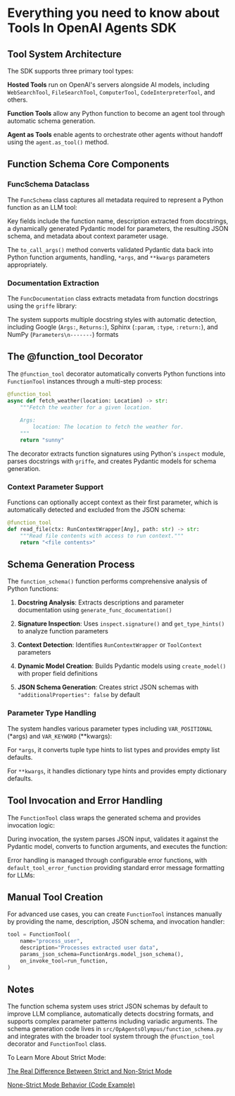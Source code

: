 # Everything you need to know about Tools In OpenAI Agents SDK

## Tool System Architecture

The SDK supports three primary tool types:

**Hosted Tools** run on OpenAI's servers alongside AI models, including `WebSearchTool`, `FileSearchTool`, `ComputerTool`, `CodeInterpreterTool`, and others.

**Function Tools** allow any Python function to become an agent tool through automatic schema generation.

**Agent as Tools** enable agents to orchestrate other agents without handoff using the `agent.as_tool()` method.

## Function Schema Core Components

### FuncSchema Dataclass

The `FuncSchema` class captures all metadata required to represent a Python function as an LLM tool:

Key fields include the function name, description extracted from docstrings, a dynamically generated Pydantic model for parameters, the resulting JSON schema, and metadata about context parameter usage. 

The `to_call_args()` method converts validated Pydantic data back into Python function arguments, handling, `*args`, and `**kwargs` parameters appropriately.

### Documentation Extraction

The `FuncDocumentation` class extracts metadata from function docstrings using the `griffe` library:

The system supports multiple docstring styles with automatic detection, including Google (`Args:`, `Returns:`), Sphinx (`:param`, `:type`, `:return:`), and NumPy (`Parameters\n-------`) formats

## The @function_tool Decorator

The `@function_tool` decorator automatically converts Python functions into `FunctionTool` instances through a multi-step process: 

```python
@function_tool
async def fetch_weather(location: Location) -> str:
    """Fetch the weather for a given location.
    
    Args:
        location: The location to fetch the weather for.
    """
    return "sunny"
``` 

The decorator extracts function signatures using Python's `inspect` module, parses docstrings with `griffe`, and creates Pydantic models for schema generation. 

### Context Parameter Support

Functions can optionally accept context as their first parameter, which is automatically detected and excluded from the JSON schema: 

```python
@function_tool
def read_file(ctx: RunContextWrapper[Any], path: str) -> str:
    """Read file contents with access to run context."""
    return "<file contents>"
``` 

## Schema Generation Process

The `function_schema()` function performs comprehensive analysis of Python functions: 

1. **Docstring Analysis**: Extracts descriptions and parameter documentation using `generate_func_documentation()` 

2. **Signature Inspection**: Uses `inspect.signature()` and `get_type_hints()` to analyze function parameters 

3. **Context Detection**: Identifies `RunContextWrapper` or `ToolContext` parameters 

4. **Dynamic Model Creation**: Builds Pydantic models using `create_model()` with proper field definitions 

5. **JSON Schema Generation**: Creates strict JSON schemas with `"additionalProperties": false` by default 

### Parameter Type Handling

The system handles various parameter types including `VAR_POSITIONAL` (*args) and `VAR_KEYWORD` (**kwargs): 

For `*args`, it converts tuple type hints to list types and provides empty list defaults.

For `**kwargs`, it handles dictionary type hints and provides empty dictionary defaults.

## Tool Invocation and Error Handling

The `FunctionTool` class wraps the generated schema and provides invocation logic: 

During invocation, the system parses JSON input, validates it against the Pydantic model, converts to function arguments, and executes the function: 

Error handling is managed through configurable error functions, with `default_tool_error_function` providing standard error message formatting for LLMs: 

## Manual Tool Creation

For advanced use cases, you can create `FunctionTool` instances manually by providing the name, description, JSON schema, and invocation handler: 

```python
tool = FunctionTool(
    name="process_user",
    description="Processes extracted user data",
    params_json_schema=FunctionArgs.model_json_schema(),
    on_invoke_tool=run_function,
)
``` 

## Notes

The function schema system uses strict JSON schemas by default to improve LLM compliance, automatically detects docstring formats, and supports complex parameter patterns including variadic arguments. The schema generation code lives in `src/OpAgentsOlympus/function_schema.py` and integrates with the broader tool system through the `@function_tool` decorator and `FunctionTool` class. 

To Learn More About Strict Mode:

[The Real Difference Between Strict and Non-Strict Mode](https://github.com/DanielHashmi/PyEpicOdyssey/blob/main/OpAgentsOlympus/OpAgentsStrictMode.md)

[None-Strict Mode Behavior (Code Example)](https://github.com/DanielHashmi/PyEpicOdyssey/blob/main/OpAgentsOlympus/OpAgentsTrickStrict.py)
